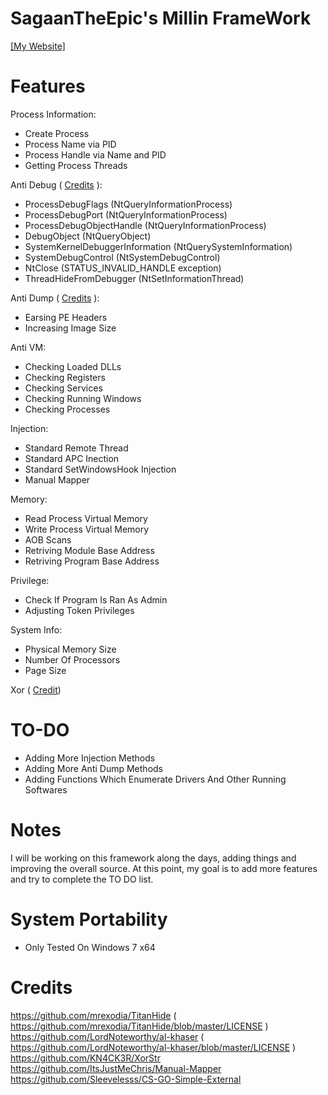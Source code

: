 # SagaanTheEpic's Millin FrameWork

[[My Website]](https://theherobrine9.wixsite.com/website/)

# Features
Process Information:
- Create Process
- Process Name via PID
- Process Handle via Name and PID
- Getting Process Threads

Anti Debug ( [Credits](https://github.com/mrexodia/TitanHide) ):
- ProcessDebugFlags (NtQueryInformationProcess)
- ProcessDebugPort (NtQueryInformationProcess)
- ProcessDebugObjectHandle (NtQueryInformationProcess)
- DebugObject (NtQueryObject)
- SystemKernelDebuggerInformation (NtQuerySystemInformation)
- SystemDebugControl (NtSystemDebugControl)
- NtClose (STATUS_INVALID_HANDLE exception)
- ThreadHideFromDebugger (NtSetInformationThread)

Anti Dump ( [Credits](https://github.com/LordNoteworthy/al-khaser) ):
- Earsing PE Headers
- Increasing Image Size

Anti VM:
- Checking Loaded DLLs
- Checking Registers
- Checking Services
- Checking Running Windows
- Checking Processes

Injection:
- Standard Remote Thread
- Standard APC Inection 
- Standard SetWindowsHook Injection
- Manual Mapper

Memory:
- Read Process Virtual Memory
- Write Process Virtual Memory
- AOB Scans
- Retriving Module Base Address
- Retriving Program Base Address

Privilege:
- Check If Program Is Ran As Admin
- Adjusting Token Privileges

System Info:
- Physical Memory Size
- Number Of Processors
- Page Size

Xor ( [Credit](https://github.com/KN4CK3R/XorStr ))

# TO-DO
- Adding More Injection Methods
- Adding More Anti Dump Methods
- Adding Functions Which Enumerate Drivers And Other Running Softwares

# Notes
I will be working on this framework along the days, adding things and improving the overall source. At this point, my goal is to add more features and try to complete the TO DO list. 

 
# System Portability 
- Only Tested On Windows 7 x64

# Credits
https://github.com/mrexodia/TitanHide ( https://github.com/mrexodia/TitanHide/blob/master/LICENSE )
https://github.com/LordNoteworthy/al-khaser ( https://github.com/LordNoteworthy/al-khaser/blob/master/LICENSE )
https://github.com/KN4CK3R/XorStr
https://github.com/ItsJustMeChris/Manual-Mapper
https://github.com/Sleevelesss/CS-GO-Simple-External
